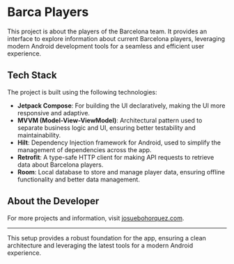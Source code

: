 # Barca Players

This project is about the players of the Barcelona team. It provides an interface to explore information about current Barcelona players, leveraging modern Android development tools for a seamless and efficient user experience.

## Tech Stack

The project is built using the following technologies:

- **Jetpack Compose**: For building the UI declaratively, making the UI more responsive and adaptive.
- **MVVM (Model-View-ViewModel)**: Architectural pattern used to separate business logic and UI, ensuring better testability and maintainability.
- **Hilt**: Dependency Injection framework for Android, used to simplify the management of dependencies across the app.
- **Retrofit**: A type-safe HTTP client for making API requests to retrieve data about Barcelona players.
- **Room**: Local database to store and manage player data, ensuring offline functionality and better data management.

## About the Developer

For more projects and information, visit [josuebohorquez.com](https://josuebohorquez.com).

---

This setup provides a robust foundation for the app, ensuring a clean architecture and leveraging the latest tools for a modern Android experience.

